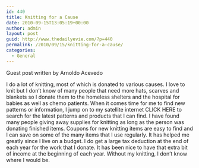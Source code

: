 ```yaml
---
id: 440
title: Knitting for a Cause
date: 2010-09-15T13:05:19+00:00
author: admin
layout: post
guid: http://www.thedailyevie.com/?p=440
permalink: /2010/09/15/knitting-for-a-cause/
categories:
  - General
---
```

Guest post written by Arnoldo Acevedo

I do a lot of knitting, most of which is donated to various causes. I love to knit but I don&#8217;t know of many people that need more hats, scarves and blankets so I donate them to the homeless shelters and the hospital for babies as well as chemo patients. When it comes time for me to find new patterns or information, I jump on to my satellite internet CLICK HERE to search for the latest patterns and products that I can find. I have found many people giving away supplies for knitting as long as the person was donating finished items. Coupons for new knitting items are easy to find and I can save on some of the many items that I use regularly. It has helped me greatly since I live on a budget. I do get a large tax deduction at the end of each year for the work that I donate. It has been nice to have that extra bit of income at the beginning of each year. Without my knitting, I don&#8217;t know where I would be.